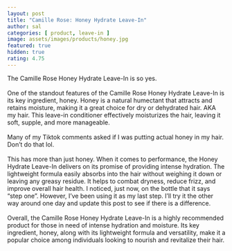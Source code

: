 ```yaml
---
layout: post
title: "Camille Rose: Honey Hydrate Leave-In"
author: sal
categories: [ product, leave-in ]
image: assets/images/products/honey.jpg
featured: true
hidden: true
rating: 4.75
---
```

The Camille Rose Honey Hydrate Leave-In is so yes.<br><br>
One of the standout features of the Camille Rose Honey Hydrate Leave-In is its key ingredient, honey. Honey is a natural humectant that attracts and retains moisture, making it a great choice for dry or dehydrated hair. AKA my hair. This leave-in conditioner effectively moisturizes the hair, leaving it soft, supple, and more manageable.<br><br>
Many of my Tiktok comments asked if I was putting actual honey in my hair.<br>Don’t do that lol.<br><br> This has more than just honey.
When it comes to performance, the Honey Hydrate Leave-In delivers on its promise of providing intense hydration. The lightweight formula easily absorbs into the hair without weighing it down or leaving any greasy residue. It helps to combat dryness, reduce frizz, and improve overall hair health. 
I noticed, just now, on the bottle that it says “step one”. However, I’ve been using it as my last step. I’ll try it the other way around one day and update this post to see if there is a difference.<br><br>
Overall, the Camille Rose Honey Hydrate Leave-In is a highly recommended product for those in need of intense hydration and moisture. Its key ingredient, honey, along with its lightweight formula and versatility, make it a popular choice among individuals looking to nourish and revitalize their hair.
